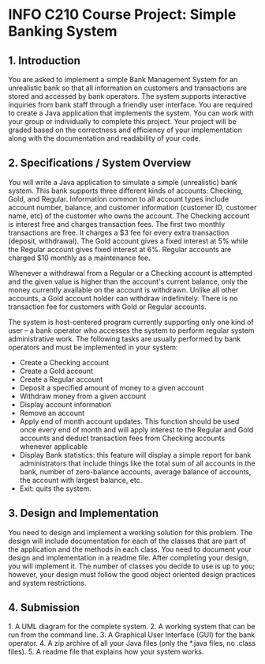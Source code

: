 <h1>INFO C210 Course Project: Simple Banking System</h1>

<h2>1. Introduction</h2>
You  are  asked  to  implement  a  simple  Bank  Management  System  for  an  unrealistic 
bank so that all information on customers and transactions are stored and accessed by 
bank  operators.  The  system  supports  interactive  inquiries  from  bank  staff  through  a 
friendly user interface.  You are required to create a Java application that implements 
the system. 
You can work with your group or individually to complete this project. 
Your project will be graded based on the correctness and efficiency of your 
implementation along with the documentation and readability of your code.  
  
<h2>2. Specifications / System Overview</h2>
You will write a Java application to simulate a simple (unrealistic) bank system. This bank supports three different kinds of accounts: Checking, Gold, and Regular. Information common to all account types include account number, balance, and customer information (customer ID, customer name, etc) of the customer who owns 
the account.
The Checking account is interest free and charges transaction fees. The first two monthly transactions are free. It charges a $3 fee for every extra transaction (deposit, withdrawal). The Gold account gives a fixed interest at 5% while the Regular account gives fixed interest at 6%. Regular accounts are charged $10 monthly as a maintenance fee. 
 
Whenever a withdrawal from a Regular or a Checking account is attempted and the given value is higher than the account's current balance, only the money currently available on the account is withdrawn. Unlike all other accounts, a Gold account holder can withdraw indefinitely. There is no transaction fee for customers with Gold or Regular accounts. 
 
The system is host-centered program currently supporting only one kind of user – a bank operator who accesses the system to perform regular system administrative work. The following tasks are usually performed by bank operators and must be implemented in your system: 
 
* Create a Checking account 
* Create a Gold account 
* Create a Regular account 
* Deposit a specified amount of money to a given account 
* Withdraw money from a given account 
* Display account information 
* Remove an account 
* Apply  end  of  month  account  updates.  This  function  should  be  used  once 
every end of month and will apply interest to the Regular and Gold accounts 
and deduct transaction fees from Checking accounts whenever applicable 
* Display  Bank  statistics:  this  feature  will  display  a  simple  report  for  bank 
administrators  that  include  things  like  the  total  sum  of  all  accounts  in  the 
bank,  number  of  zero-balance  accounts,  average  balance  of  accounts,  the 
account with largest balance, etc. 
* Exit: quits the system. 


<h2>3. Design and Implementation</h2>
You need to design and implement a working solution for this problem. The design will include documentation for each of the classes that are part of the application and the methods in each class. You need to document your design and implementation in a readme file. After completing your design, you will implement it. The number of classes you decide to use is up to you; however, your design must follow the good object oriented design practices and system restrictions. 
<h2>4. Submission</h2>
1. A UML diagram for the complete system. 
2. A working system that can be run from the command line. 
3. A Graphical User Interface (GUI) for the bank operator.  
4. A zip archive of all your Java files (only the *.java files, no .class files). 
5. A readme file that explains how your system works. 

